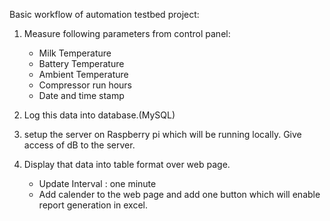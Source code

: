 Basic workflow of automation testbed project:

1. Measure following parameters from control panel:
   * Milk Temperature
   * Battery Temperature
   * Ambient Temperature
   * Compressor run hours
   * Date and time stamp

2. Log this data into database.(MySQL)

3. setup the server on Raspberry pi which will be running locally. Give access of dB to the server.

4. Display that data into table format over web page.
   * Update Interval : one minute
   * Add calender to the web page and add one button which will enable report generation in excel.
